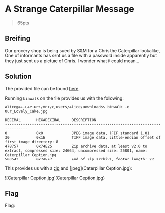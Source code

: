 # A Strange Caterpillar Message
> 65pts

## Breifing
Our grocery shop is being sued by S&M for a Chris the Caterpillar lookalike, One of informants has sent us a file with a password inside apparently but they just sent us a picture of Chris. I wonder what it could mean...

## Solution
The provided file can be found [here](Our_Lovely_Cake.jpg).

Running `binwalk` on the file provides us with the following:

```console
alice@AC-LAPTOP:/mnt/c/Users/Alice/Downloads$ binwalk -e Our_Lovely_Cake.jpg

DECIMAL       HEXADECIMAL     DESCRIPTION
--------------------------------------------------------------------------------
0             0x0             JPEG image data, JFIF standard 1.01
30            0x1E            TIFF image data, little-endian offset of first image directory: 8
478757        0x74E25         Zip archive data, at least v2.0 to extract, compressed size: 24664, uncompressed size: 25801, name: Caterpillar Ception.jpg
503543        0x7AEF7         End of Zip archive, footer length: 22
```

This provides us with a [zip](74E25.zip) and [jpeg](Caterpillar Ception.jpg):

![Caterpillar Ception.jpg](Caterpillar Ception.jpg)



## Flag
Flag: ` `